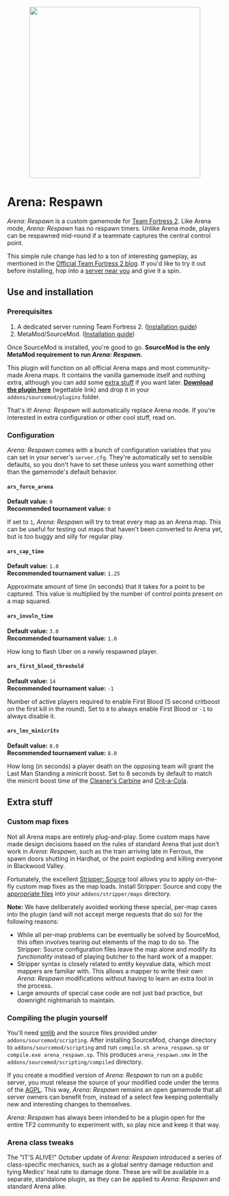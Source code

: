 <p align="center"><a href="http://steam.respawn.tf/"><img src="https://raw.githubusercontent.com/winlosecontinue/arena-respawn/master/media/arena_respawn_brand_steam_group.png" width="400px" /></a></p>

# Arena: Respawn

*Arena: Respawn* is a custom gamemode for [Team Fortress 2](http://www.teamfortress.com). Like Arena mode, *Arena: Respawn* has no respawn timers. Unlike Arena mode, players can be respawned mid-round if a teammate captures the central control point.

This simple rule change has led to a ton of interesting gameplay, as mentioned in the [Official Team Fortress 2 blog](http://www.teamfortress.com/post.php?id=14487). If you'd like to try it out before installing, hop into a [server near you](http://steam.respawn.tf) and give it a spin.

## Use and installation

### Prerequisites
1. A dedicated server running Team Fortress 2. ([Installation guide](https://wiki.teamfortress.com/wiki/Dedicated_server_configuration))
2. MetaMod/SourceMod. ([Installation guide](https://wiki.alliedmods.net/Installing_SourceMod_(simple)))

Once SourceMod is installed, you're good to go. **SourceMod is the only MetaMod requirement to run *Arena: Respawn*.**

This plugin will function on all official Arena maps and most community-made Arena maps. It contains the vanilla gamemode itself and nothing extra, although you can add some [extra stuff](#extra-stuff) if you want later. **[Download the plugin here](addons/sourcemod/plugins/arena_respawn.smx?raw=1)** (wgettable link) and drop it in your `addons/sourcemod/plugins` folder.

That's it! *Arena: Respawn* will automatically replace Arena mode. If you're interested in extra configuration or other cool stuff, read on.

### Configuration

*Arena: Respawn* comes with a bunch of configuration variables that you can set in your server's `server.cfg`. They're automatically set to sensible defaults, so you don't have to set these unless you want something other than the gamemode's default behavior.

#### `ars_force_arena`
**Default value:** `0`  
**Recommended tournament value:** `0`

If set to `1`, *Arena: Respawn* will try to treat every map as an Arena map. This can be useful for testing out maps that haven't been converted to Arena yet, but is too buggy and silly for regular play.

#### `ars_cap_time`
**Default value:** `1.0`  
**Recommended tournament value:** `1.25`

Approximate amount of time (in seconds) that it takes for a point to be captured. This value is multiplied by the number of control points present on a map squared.

#### `ars_invuln_time`
**Default value:** `3.0`  
**Recommended tournament value:** `1.0`

How long to flash Uber on a newly respawned player.

#### `ars_first_blood_threshold`
**Default value:** `14`  
**Recommended tournament value:** `-1`

Number of active players required to enable First Blood (5 second critboost on the first kill in the round). Set to `0` to always enable First Blood or `-1` to always disable it.

#### `ars_lms_minicrits`  
**Default value:** `8.0`  
**Recommended tournament value:** `8.0`

How long (in seconds) a player death on the opposing team will grant the Last Man Standing a minicrit boost. Set to 8 seconds by default to match the minicrit boost time of the [Cleaner's Carbine](https://wiki.teamfortress.com/wiki/Cleaner's_Carbine) and [Crit-a-Cola](https://wiki.teamfortress.com/wiki/Crit-a-Cola).

## Extra stuff

### Custom map fixes

Not all Arena maps are entirely plug-and-play. Some custom maps have made design decisions based on the rules of standard Arena that just don't work in *Arena: Respawn*, such as the train arriving late in Ferrous, the spawn doors shutting in Hardhat, or the point exploding and killing everyone in Blackwood Valley.

Fortunately, the excellent [Stripper: Source](http://www.bailopan.net/stripper/) tool allows you to apply on-the-fly custom map fixes as the map loads. Install Stripper: Source and copy the [appropriate files](addons/stripper/maps) into your `addons/stripper/maps` directory.

**Note:** We have deliberately avoided working these special, per-map cases into the plugin (and will not accept merge requests that do so) for the following reasons:
- While all per-map problems can be eventually be solved by SourceMod, this often involves tearing out elements of the map to do so. The Stripper: Source configuration files leave the map alone and modify its *functionality* instead of playing butcher to the hard work of a mapper.
- Stripper syntax is closely related to entity keyvalue data, which most mappers are familiar with. This allows a mapper to write their own *Arena: Respawn* modifications without having to learn an extra tool in the process.
- Large amounts of special case code are not just bad practice, but downright nightmarish to maintain.

### Compiling the plugin yourself

You'll need [smlib](https://www.sourcemodplugins.org/smlib/) and the source files provided under `addons/sourcemod/scripting`. After installing SourceMod, change directory to `addons/sourcemod/scripting` and run `compile.sh arena_respawn.sp` or `compile.exe arena_respawn.sp`. This produces `arena_respawn.smx` in the `addons/sourcemod/scripting/compiled` directory.

If you create a modified version of *Arena: Respawn* to run on a public server, you must release the source of your modified code under the terms of the [AGPL](LICENSE.txt). This way, *Arena: Respawn* remains an open gamemode that all server owners can benefit from, instead of a select few keeping potentially new and interesting changes to themselves.

*Arena: Respawn* has always been intended to be a plugin open for the entire TF2 community to experiment with, so play nice and keep it that way.

### Arena class tweaks

The "IT'S ALIVE!" October update of *Arena: Respawn* introduced a series of class-specific mechanics, such as a global sentry damage reduction and tying Medics' heal rate to damage done. These are will be available in a separate, standalone plugin, as they can be applied to *Arena: Respawn* and standard Arena alike.
